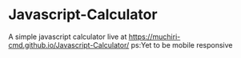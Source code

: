 # Javascript-Calculator
A simple javascript calculator live at https://muchiri-cmd.github.io/Javascript-Calculator/
ps:Yet to be mobile responsive
